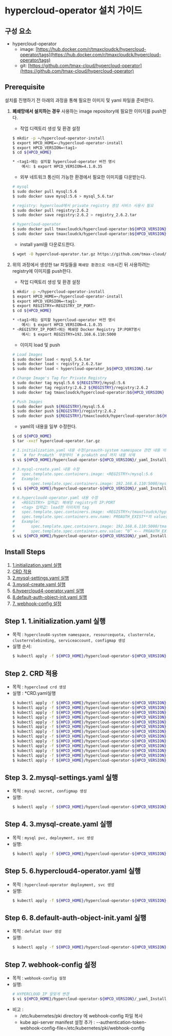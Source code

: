 # hypercloud-operator 설치 가이드

## 구성 요소
* hypercloud-operator
	* image: [https://hub.docker.com/r/tmaxcloudck/hypercloud-operator/tags](https://hub.docker.com/r/tmaxcloudck/hypercloud-operator/tags)
	* git: [https://github.com/tmax-cloud/hypercloud-operator](https://github.com/tmax-cloud/hypercloud-operator)

## Prerequisite
설치를 진행하기 전 아래의 과정을 통해 필요한 이미지 및 yaml 파일을 준비한다.
1. **폐쇄망에서 설치하는 경우** 사용하는 image repository에 필요한 이미지를 push한다. 

    * 작업 디렉토리 생성 및 환경 설정
    ```bash
	$ mkdir -p ~/hypercloud-operator-install
	$ export HPCD_HOME=~/hypercloud-operator-install
	$ export HPCD_VERSION=<tag1>
	$ cd ${HPCD_HOME}

	* <tag1>에는 설치할 hypercloud-operator 버전 명시
		예시: $ export HPCD_VERSION=4.1.0.35
    ```
    * 외부 네트워크 통신이 가능한 환경에서 필요한 이미지를 다운받는다.
    ```bash
	# mysql
	$ sudo docker pull mysql:5.6
	$ sudo docker save mysql:5.6 > mysql_5.6.tar

	# registry: hypercloud에서 private registry 생성 서비스 사용시 필요
	$ sudo docker pull registry:2.6.2
	$ sudo docker save registry:2.6.2 > registry_2.6.2.tar

	# hypercloud-operator
	$ sudo docker pull tmaxcloudck/hypercloud-operator:b${HPCD_VERSION}
	$ sudo docker save tmaxcloudck/hypercloud-operator:b${HPCD_VERSION} > hypercloud-operator_b${HPCD_VERSION}.tar
    ```
    * install yaml을 다운로드한다.
    ```bash
    $ wget -O hypercloud-operator.tar.gz https://github.com/tmax-cloud/hypercloud-operator/archive/v${HPCD_VERSION}.tar.gz
    ```
  
2. 위의 과정에서 생성한 tar 파일들을 `폐쇄망 환경으로 이동`시킨 뒤 사용하려는 registry에 이미지를 push한다.
	* 작업 디렉토리 생성 및 환경 설정
    ```bash
	$ mkdir -p ~/hypercloud-operator-install
	$ export HPCD_HOME=~/hypercloud-operator-install
	$ export HPCD_VERSION=<tag1>
	$ export REGISTRY=<REGISTRY_IP_PORT>
	$ cd ${HPCD_HOME}

	* <tag1>에는 설치할 hypercloud-operator 버전 명시
		예시: $ export HPCD_VERSION=4.1.0.35
	* <REGISTRY_IP_PORT>에는 폐쇄망 Docker Registry IP:PORT명시
		예시: $ export REGISTRY=192.168.6.110:5000
	```
    * 이미지 load 및 push
    ```bash
    # Load Images
    $ sudo docker load < mysql_5.6.tar
	$ sudo docker load < registry_2.6.2.tar
	$ sudo docker load < hypercloud-operator_b${HPCD_VERSION}.tar
    
    # Change Image's Tag For Private Registry
    $ sudo docker tag mysql:5.6 ${REGISTRY}/mysql:5.6
	$ sudo docker tag registry:2.6.2 ${REGISTRY}/registry:2.6.2
	$ sudo docker tag tmaxcloudck/hypercloud-operator:b${HPCD_VERSION} ${REGISTRY}/tmaxcloudck/hypercloud-operator:b${HPCD_VERSION}
    
    # Push Images
    $ sudo docker push ${REGISTRY}/mysql:5.6
	$ sudo docker push ${REGISTRY}/registry:2.6.2
	$ sudo docker push ${REGISTRY}/tmaxcloudck/hypercloud-operator:b${HPCD_VERSION}
    ```
    * yaml의 내용을 일부 수정한다.
    ```bash
    $ cd ${HPCD_HOME}
	$ tar -xvzf hypercloud-operator.tar.gz

	# 1.initialization.yaml 내용 수정(proauth-system namespace 관련 내용 삭제)
	# 	`# for ProAuth` 부분부터 `# proAuth end`까지 내용 삭제
	$ vi ${HPCD_HOME}/hypercloud-operator-${HPCD_VERSION}/_yaml_Install/1.initialization.yaml
		
	# 3.mysql-create.yaml 내용 수정
	# 	spec.template.spec.containers.image: <REGISTRY>/mysql:5.6
	#	Example:
	#		spec.template.spec.containers.image: 192.168.6.110:5000/mysql:5.6
	$ vi ${HPCD_HOME}/hypercloud-operator-${HPCD_VERSION}/_yaml_Install/3.mysql-create.yaml
	
	# 6.hypercloud4-operator.yaml 내용 수정
	#	<REGISTRY> 입력값: 폐쇄망 registry의 IP:PORT 
	#	<tag> 입력값: load한 이미지의 tag 
	#	spec.template.spec.containers.image: <REGISTRY>/tmaxcloudck/hypercloud-operator:<tag>
	#	spec.template.spec.containers.env.name: PROAUTH_EXIST**의 value를 “0”으로 수정**
	#	Example:
	# 		spec.template.spec.containers.image: 192.168.6.110:5000/tmaxcloudck/hypercloud-operator:b4.1.0.35
	#		spec.template.spec.containers.env.value: “0” <-- PROAUTH_EXIST의 value
	$ vi ${HPCD_HOME}/hypercloud-operator-${HPCD_VERSION}/_yaml_Install/6.hypercloud4-operator.yaml
    ```


## Install Steps
1. [1.initialization.yaml 실행](https://github.com/tmax-cloud/hypercloud-install-guide/blob/master/HyperCloud%20Operator/README.md#step-1-1initializationyaml-%EC%8B%A4%ED%96%89)
2. [CRD 적용](https://github.com/tmax-cloud/hypercloud-install-guide/blob/master/HyperCloud%20Operator/README.md#step-2-crd-%EC%A0%81%EC%9A%A9)
3. [2.mysql-settings.yaml 실행](https://github.com/tmax-cloud/hypercloud-install-guide/blob/master/HyperCloud%20Operator/README.md#step-3-2mysql-settingsyaml-%EC%8B%A4%ED%96%89)
4. [3.mysql-create.yaml 실행](https://github.com/tmax-cloud/hypercloud-install-guide/blob/master/HyperCloud%20Operator/README.md#step-4-3mysql-createyaml-%EC%8B%A4%ED%96%89)
5. [6.hypercloud4-operator.yaml 실행](https://github.com/tmax-cloud/hypercloud-install-guide/blob/master/HyperCloud%20Operator/README.md#step-5-6hypercloud4-operatoryaml-%EC%8B%A4%ED%96%89)
6. [8.default-auth-object-init.yaml 실행](https://github.com/tmax-cloud/hypercloud-install-guide/blob/master/HyperCloud%20Operator/README.md#step-6-8default-auth-object-inityaml-%EC%8B%A4%ED%96%89)
7. [7. webhook-config 설정](https://github.com/tmax-cloud/hypercloud-install-guide/blob/master/HyperCloud%20Operator/README.md#step-7-webhook-config-%EC%84%A4%EC%A0%95)


## Step 1. 1.initialization.yaml 실행
* 목적 : `hypercloud4-system namespace, resourcequota, clusterrole, clusterrolebinding, serviceaccount, configmap 생성`
* 실행 순서: 
	```bash
	$ kubectl apply -f ${HPCD_HOME}/hypercloud-operator-${HPCD_VERSION}/_yaml_Install/1.initialization.yaml
	```



## Step 2. CRD 적용
* 목적 : `hypercloud crd 생성`
* 실행 : *CRD.yaml실행
	```bash
	$ kubectl apply -f ${HPCD_HOME}/hypercloud-operator-${HPCD_VERSION}/_yaml_CRD/${HPCD_VERSION}/Auth/UserCRD.yaml
	$ kubectl apply -f ${HPCD_HOME}/hypercloud-operator-${HPCD_VERSION}/_yaml_CRD/${HPCD_VERSION}/Auth/UsergroupCRD.yaml
	$ kubectl apply -f ${HPCD_HOME}/hypercloud-operator-${HPCD_VERSION}/_yaml_CRD/${HPCD_VERSION}/Auth/TokenCRD.yaml
	$ kubectl apply -f ${HPCD_HOME}/hypercloud-operator-${HPCD_VERSION}/_yaml_CRD/${HPCD_VERSION}/Auth/ClientCRD.yaml
	$ kubectl apply -f ${HPCD_HOME}/hypercloud-operator-${HPCD_VERSION}/_yaml_CRD/${HPCD_VERSION}/Auth/UserSecurityPolicyCRD.yaml
	$ kubectl apply -f ${HPCD_HOME}/hypercloud-operator-${HPCD_VERSION}/_yaml_CRD/${HPCD_VERSION}/Claim/NamespaceClaimCRD.yaml
	$ kubectl apply -f ${HPCD_HOME}/hypercloud-operator-${HPCD_VERSION}/_yaml_CRD/${HPCD_VERSION}/Claim/ResourceQuotaClaimCRD.yaml
	$ kubectl apply -f ${HPCD_HOME}/hypercloud-operator-${HPCD_VERSION}/_yaml_CRD/${HPCD_VERSION}/Claim/RoleBindingClaimCRD.yaml
	$ kubectl apply -f ${HPCD_HOME}/hypercloud-operator-${HPCD_VERSION}/_yaml_CRD/${HPCD_VERSION}/Registry/RegistryCRD.yaml
	$ kubectl apply -f ${HPCD_HOME}/hypercloud-operator-${HPCD_VERSION}/_yaml_CRD/${HPCD_VERSION}/Registry/ImageCRD.yaml
	$ kubectl apply -f ${HPCD_HOME}/hypercloud-operator-${HPCD_VERSION}/_yaml_CRD/${HPCD_VERSION}/Template/TemplateCRD_v1beta1.yaml
	$ kubectl apply -f ${HPCD_HOME}/hypercloud-operator-${HPCD_VERSION}/_yaml_CRD/${HPCD_VERSION}/Template/TemplateInstanceCRD_v1beta1.yaml
	$ kubectl apply -f ${HPCD_HOME}/hypercloud-operator-${HPCD_VERSION}/_yaml_CRD/${HPCD_VERSION}/Template/CatalogServiceClaimCRD_v1beta1.yaml
	```


## Step 3. 2.mysql-settings.yaml 실행
* 목적 : `mysql secret, configmap 생성`
* 실행: 
	```bash
	$ kubectl apply -f ${HPCD_HOME}/hypercloud-operator-${HPCD_VERSION}/_yaml_Install/2.mysql-settings.yaml
	```


## Step 4. 3.mysql-create.yaml 실행
* 목적 : `mysql pvc, deployment, svc 생성`
* 실행: 
	```bash
	$ kubectl apply -f ${HPCD_HOME}/hypercloud-operator-${HPCD_VERSION}/_yaml_Install/3.mysql-create.yaml
	```


## Step 5. 6.hypercloud4-operator.yaml 실행
* 목적 : `hypercloud-operator deployment, svc 생성`
* 실행: 
	```bash
	$ kubectl apply -f ${HPCD_HOME}/hypercloud-operator-${HPCD_VERSION}/_yaml_Install/6.hypercloud4-operator.yaml
	```


## Step 6. 8.default-auth-object-init.yaml 실행
* 목적 : `defulat User 생성`
* 실행: 
	```bash
	$ kubectl apply -f ${HPCD_HOME}/hypercloud-operator-${HPCD_VERSION}/_yaml_Install/8.default-auth-object-init.yaml
	```


## Step 7. webhook-config 설정
* 목적 : `webhook-config 설정`
* 실행: 
	```bash
	# HYPERCLOUD_IP 알맞게 변경
	$ vi ${HPCD_HOME}/hypercloud-operator-${HPCD_VERSION}/_yaml_Install/webhook-config
	```
* 비고 : 
    * /etc/kubernetes/pki directory 에 webhook-config 파일 복사
	* kube api-server manifest 설정 추가 : --authentication-token-webhook-config-file=/etc/kubernetes/pki/webhook-config
